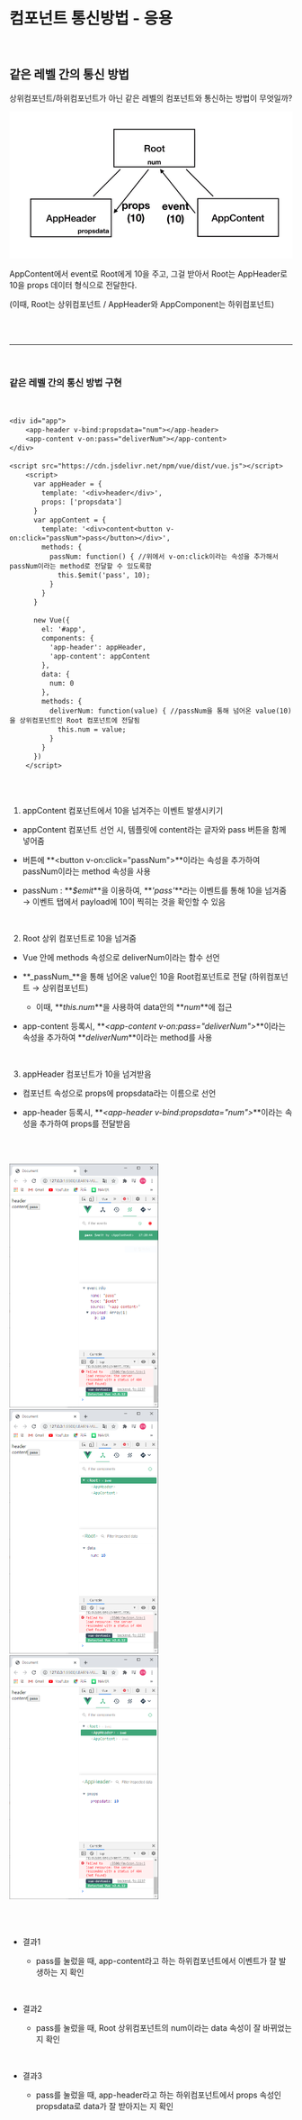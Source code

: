 # 컴포넌트 통신방법 - 응용

<br>

## 같은 레벨 간의 통신 방법

상위컴포넌트/하위컴포넌트가 아닌 같은 레벨의 컴포넌트와 통신하는 방법이 무엇일까?

<img src="./캡처15.PNG" alt="캡처15" style="zoom:67%;" /><br>

AppContent에서 event로 Root에게 10을 주고, 그걸 받아서 Root는 AppHeader로 10을 props 데이터 형식으로 전달한다.

(이때, Root는 상위컴포넌트 / AppHeader와 AppComponent는 하위컴포넌트)

<br><br>

-----

<br>

### 같은 레벨 간의 통신 방법 구현

<br>

```vue
<div id="app">
    <app-header v-bind:propsdata="num"></app-header>
	<app-content v-on:pass="deliverNum"></app-content>
</div>

<script src="https://cdn.jsdelivr.net/npm/vue/dist/vue.js"></script>
    <script>
      var appHeader = {
        template: '<div>header</div>',
        props: ['propsdata']
      }
      var appContent = {
        template: '<div>content<button v-on:click="passNum">pass</button></div>', 
        methods: {
          passNum: function() { //위에서 v-on:click이라는 속성을 추가해서 passNum이라는 method로 전달할 수 있도록함
            this.$emit('pass', 10);
          }
        }
      }

      new Vue({
        el: '#app',
        components: {
          'app-header': appHeader,
          'app-content': appContent
        },
        data: { 
          num: 0
        },
        methods: {
          deliverNum: function(value) { //passNum을 통해 넘어온 value(10)을 상위컴포넌트인 Root 컴포넌트에 전달됨
            this.num = value;
          }
        }
      })
    </script>
```

<br><br>

1. appContent 컴포넌트에서 10을 넘겨주는 이벤트 발생시키기

+ appContent 컴포넌트 선언 시, 템플릿에 content라는 글자와 pass 버튼을 함께 넣어줌

+ 버튼에 **\<button v-on:click="passNum">**이라는 속성을 추가하여 passNum이라는 method 속성을 사용

+ passNum : **_$emit_**을 이용하여, **_'pass'_**라는 이벤트를 통해 10을 넘겨줌 → 이벤트 탭에서 payload에 10이 찍히는 것을 확인할 수 있음 

  <br>

2. Root 상위 컴포넌트로 10을 넘겨줌

+ Vue 안에 methods 속성으로 deliverNum이라는 함수 선언

+ **\_passNum\_**을 통해 넘어온 value인 10을 Root컴포넌트로 전달 (하위컴포넌트 → 상위컴포넌트)

  + 이때, **_this.num_**을 사용하여 data안의 **_num_**에 접근

+ app-content 등록시, **_\<app-content v-on:pass="deliverNum">_**이라는 속성을 추가하여 **_deliverNum_**이라는 method를 사용

  <br>

3. appHeader 컴포넌트가 10을 넘겨받음

+ 컴포넌트 속성으로 props에 propsdata라는 이름으로 선언

+ app-header 등록시, **_\<app-header v-bind:propsdata="num">_**이라는 속성을 추가하여 props를 전달받음

  <br><br>

<img src="./캡처16.PNG" alt="캡처16" style="zoom: 50%;" /><img src="./캡처17.PNG" alt="캡처17" style="zoom: 50%;" /><img src="./캡처18.PNG" alt="캡처18" style="zoom: 50%;" />

<br><br>

+ 결과1
  
  + pass를 눌렀을 때, app-content라고 하는 하위컴포넌트에서 이벤트가 잘 발생하는 지 확인
  
    <br>
+ 결과2
  
  + pass를 눌렀을 때, Root 상위컴포넌트의 num이라는 data 속성이 잘 바뀌었는 지 확인
  
    <br>
+ 결과3
  
  + pass를 눌렀을 때, app-header라고 하는 하위컴포넌트에서 props 속성인 propsdata로 data가 잘 받아지는 지 확인
  
    <br>
